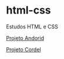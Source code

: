 # html-css
 Estudos HTML e CSS
<!DOCTYPE HTML>
<html lang="pt-br">
<body>
 <a href="https://davigirao.github.io/ex021-desafio10-.html/">Projeto Andorid</a>

 <a href="https://davigirao.github.io/ex022-desafio12-/cordel.html">Projeto Cordel</a>
</body>
</html>
 
